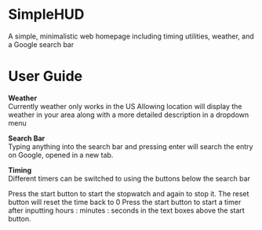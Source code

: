 # SimpleHUD
A simple, minimalistic web homepage including timing utilities, weather, and a Google search bar

# User Guide
**Weather**\
Currently weather only works in the US
Allowing location will display the weather in your area along with a more detailed description in a dropdown menu

**Search Bar**\
Typing anything into the search bar and pressing enter will search the entry on Google, opened in a new tab.

**Timing**\
Different timers can be switched to using the buttons below the search bar

Press the start button to start the stopwatch and again to stop it. The reset button will reset the time back to 0
Press the start button to start a timer after inputting hours : minutes : seconds in the text boxes above the start button.
